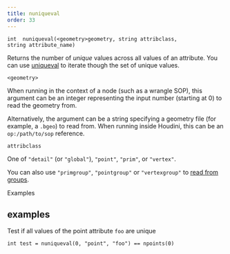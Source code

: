 ```yaml
---
title: nuniqueval
order: 33
---
```

`int  nuniqueval(<geometry>geometry, string attribclass, string attribute_name)`

Returns the number of *unique* values across all values of an attribute.
You can use [uniqueval](/en/houdini-vex/attributes-and-intrinsics/uniqueval "Returns one of the set of unique values across all values for an int or string attribute.") to iterate though the set of unique values.

`<geometry>`

When running in the context of a node (such as a wrangle SOP), this argument can be an integer representing the input number (starting at 0) to read the geometry from.

Alternatively, the argument can be a string specifying a geometry file (for example, a `.bgeo`) to read from. When running inside Houdini, this can be an `op:/path/to/sop` reference.

`attribclass`

One of `"detail"` (or `"global"`), `"point"`, `"prim"`, or `"vertex"`.

You can also use `"primgroup"`, `"pointgroup"` or `"vertexgroup"` to [read from groups](../groups.html "You can read the contents of primitive/point/vertex groups in VEX as if they were attributes.").

Examples

## examples

Test if all values of the point attribute `foo` are unique

```vex
int test = nuniqueval(0, "point", "foo") == npoints(0)

```
